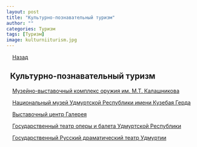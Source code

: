 ```yaml
---
layout: post
title: "Культурно-познавательный туризм"
author: ""
categories: Туризм
tags: [Туризм]
image: kulturniiturism.jpg
---
```


&nbsp;&nbsp;&nbsp;&nbsp;[Назад](/index.md)

## &nbsp;&nbsp;Культурно-познавательный туризм

&nbsp;&nbsp;&nbsp;&nbsp;[Музейно-выставочный комплекс оружия им. М.Т. Калашникова](/pages/kalashnikov.md)

&nbsp;&nbsp;&nbsp;&nbsp;[Национальный музей Удмуртской Республики имени Кузебая Герда](/pages/musei_imeni_gerda.md)

&nbsp;&nbsp;&nbsp;&nbsp;[Выставочный центр Галерея](/pages/galereya.md)

&nbsp;&nbsp;&nbsp;&nbsp;[Государственный театр оперы и балета Удмуртской Республики](/pages/theatre_operi_baleta.md)

&nbsp;&nbsp;&nbsp;&nbsp;[Государственный Русский драматический театр Удмуртии](/pages/dramteatr.md)